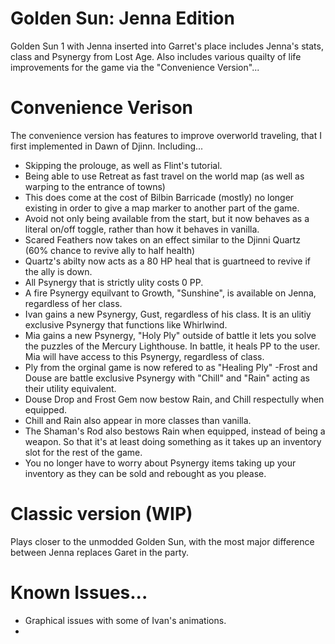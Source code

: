 # Golden Sun: Jenna Edition
Golden Sun 1 with Jenna inserted into Garret's place includes Jenna's stats, class and Psynergy from Lost Age. Also includes various quailty of life improvements for the game via the "Convenience Version"...

# Convenience Verison
The convenience version has features to improve overworld traveling, that I first implemented in Dawn of Djinn.  Including...
- Skipping the prolouge, as well as Flint's tutorial.
- Being able to use Retreat as fast travel on the world map (as well as warping to the entrance of towns)
- This does come at the cost of Bilbin Barricade (mostly) no longer existing in order to give a map marker to another part of the game.
- Avoid not only being available from the start, but it now behaves as a literal on/off toggle, rather than how it behaves in vanilla.
- Scared Feathers now takes on an effect similar to the Djinni Quartz (60% chance to revive ally to half health)
- Quartz's abilty now acts as a 80 HP heal that is guartneed to revive if the ally is down.
- All Psynergy that is strictly ulity costs 0 PP.
- A fire Psynergy equilvant to Growth, "Sunshine", is available on Jenna, regardless of her class.
- Ivan gains a new Psynergy, Gust, regardless of his class. It is an ulitiy exclusive Psynergy that functions like Whirlwind.
- Mia gains a new Psynergy, "Holy Ply" outside of battle it lets you solve the puzzles of the Mercury Lighthouse. In battle, it heals PP to the user. Mia will have access to this Psynergy, regardless of class.
- Ply from the orginal game is now refered to as "Healing Ply"
-Frost and Douse are battle exclusive Psynergy with "Chill" and "Rain" acting as their utility equivalent.
- Douse Drop and Frost Gem now bestow Rain, and Chill respectully when equipped.
- Chill and Rain also appear in more classes than vanilla.
- The Shaman's Rod also bestows Rain when equipped, instead of being a weapon. So that it's at least doing something as it takes up an inventory slot for the rest of the game.
- You no longer have to worry about Psynergy items taking up your inventory as they can be sold and rebought as you please.

# Classic version (WIP)
Plays closer to the unmodded Golden Sun, with the most major difference between Jenna replaces Garet in the party.

# Known Issues...
- Graphical issues with some of Ivan's animations.
-
